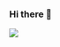 ### Hi there 👋


<img src="https://github-readme-stats.vercel.app/api?username=gauravrajbhar07&&show_icons=true&title_color=6495ED&icon_color=6495ED&text_color=000000&bg_color=ffffff" >
